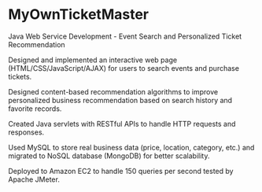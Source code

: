 # MyOwnTicketMaster
Java Web Service Development - Event Search and Personalized Ticket Recommendation

Designed and implemented an interactive web page (HTML/CSS/JavaScript/AJAX) for users to search events
and purchase tickets.

Designed content-based recommendation algorithms to improve personalized business recommendation based
on search history and favorite records.

Created Java servlets with RESTful APIs to handle HTTP requests and responses.

Used MySQL to store real business data (price, location, category, etc.) and migrated to NoSQL database
(MongoDB) for better scalability.

Deployed to Amazon EC2 to handle 150 queries per second tested by Apache JMeter.
